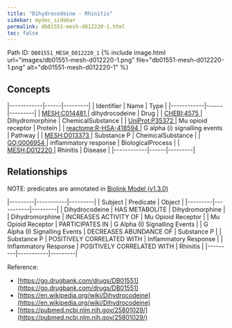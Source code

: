 ```yaml
---
title: "Dihydrocodeine - Rhinitis"
sidebar: mydoc_sidebar
permalink: db01551-mesh-d012220-1.html
toc: false 
---
```



Path ID: `DB01551_MESH_D012220_1`
{% include image.html url="images/db01551-mesh-d012220-1.png" file="db01551-mesh-d012220-1.png" alt="db01551-mesh-d012220-1" %}

## Concepts

|------------|------|---------|
| Identifier | Name | Type    |
|------------|------|---------|
| <a href="https://identifiers.org/MESH:C014481">MESH:C014481 </a> | dihydrocodeine | Drug |
| <a href="https://identifiers.org/CHEBI:4575">CHEBI:4575 </a> | Dihydromorphine | ChemicalSubstance |
| <a href="https://identifiers.org/UniProt:P35372">UniProt:P35372 </a> | Mu opioid receptor | Protein |
| <a href="https://identifiers.org/reactome:R-HSA-418594">reactome:R-HSA-418594 </a> | G alpha (i) signalling events | Pathway |
| <a href="https://identifiers.org/MESH:D013373">MESH:D013373 </a> | Substance P | ChemicalSubstance |
| <a href="https://identifiers.org/GO:0006954">GO:0006954 </a> | inflammatory response | BiologicalProcess |
| <a href="https://identifiers.org/MESH:D012220">MESH:D012220 </a> | Rhinitis | Disease |
|------------|------|---------|

## Relationships


NOTE: predicates are annotated in <a href="https://github.com/biolink/biolink-model/releases/tag/v1.3.0">Biolink Model (v1.3.0)</a>

|---------|-----------|---------|
| Subject | Predicate | Object  |
|---------|-----------|---------|
| Dihydrocodeine | HAS METABOLITE | Dihydromorphine |
| Dihydromorphine | INCREASES ACTIVITY OF | Mu Opioid Receptor |
| Mu Opioid Receptor | PARTICIPATES IN | G Alpha (I) Signalling Events |
| G Alpha (I) Signalling Events | DECREASES ABUNDANCE OF | Substance P |
| Substance P | POSITIVELY CORRELATED WITH | Inflammatory Response |
| Inflammatory Response | POSITIVELY CORRELATED WITH | Rhinitis |
|---------|-----------|---------|

Reference: 
  - [https://go.drugbank.com/drugs/DB01551](https://go.drugbank.com/drugs/DB01551)
  - [https://en.wikipedia.org/wiki/Dihydrocodeine](https://en.wikipedia.org/wiki/Dihydrocodeine)
  - [https://pubmed.ncbi.nlm.nih.gov/25801029/](https://pubmed.ncbi.nlm.nih.gov/25801029/)
